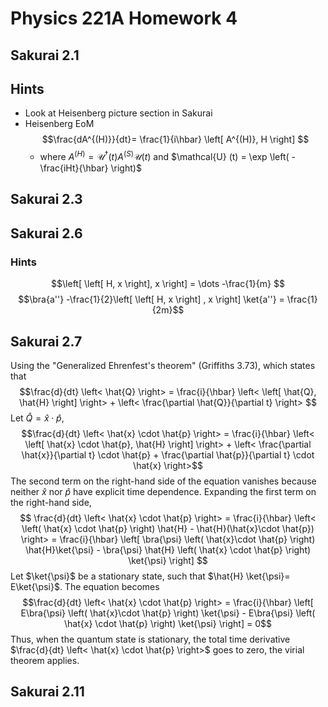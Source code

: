 # Physics 221A Homework 4
## Sakurai 2.1
## Hints
- Look at Heisenberg picture section in Sakurai
- Heisenberg EoM $$\frac{dA^{(H)}}{dt}= \frac{1}{i\hbar} \left[ A^{(H)}, H \right] $$
	- where $A^{(H)} = \mathcal{U}^{\dagger} (t) A^{(S)} \mathcal{U} (t)$ and $\mathcal{U} (t) = \exp \left( -\frac{iHt}{\hbar} \right)$
## Sakurai 2.3
## Sakurai 2.6
### Hints
$$\left[ \left[ H, x \right], x \right] = \dots -\frac{1}{m} $$
$$\bra{a''} -\frac{1}{2}\left[ \left[ H, x \right] , x \right] \ket{a''} = \frac{1}{2m}$$
## Sakurai 2.7
Using the "Generalized Ehrenfest's theorem" (Griffiths 3.73), which states that $$\frac{d}{dt} \left< \hat{Q} \right> = \frac{i}{\hbar} \left< \left[ \hat{Q}, \hat{H} \right] \right> + \left< \frac{\partial \hat{Q}}{\partial t} \right> $$
Let $\hat{Q} = \hat{x} \cdot \hat{p}$, $$\frac{d}{dt} \left< \hat{x} \cdot \hat{p} \right> = \frac{i}{\hbar} \left< \left[ \hat{x} \cdot \hat{p}, \hat{H} \right] \right> + \left< \frac{\partial \hat{x}}{\partial t} \cdot \hat{p} + \frac{\partial \hat{p}}{\partial t} \cdot \hat{x} \right>$$
The second term on the right-hand side of the equation vanishes because neither $\hat{x}$ nor $\hat{p}$ have explicit time dependence. Expanding the first term on the right-hand side, $$ \frac{d}{dt} \left< \hat{x} \cdot \hat{p} \right> = \frac{i}{\hbar} \left< \left( \hat{x} \cdot \hat{p} \right) \hat{H} - \hat{H}(\hat{x}\cdot \hat{p}) \right> = \frac{i}{\hbar} \left[ \bra{\psi} \left( \hat{x}\cdot \hat{p} \right) \hat{H}\ket{\psi} - \bra{\psi} \hat{H} \left( \hat{x} \cdot \hat{p} \right) \ket{\psi} \right] $$
Let $\ket{\psi}$ be a stationary state, such that $\hat{H} \ket{\psi}= E\ket{\psi}$. The equation becomes $$\frac{d}{dt} \left< \hat{x} \cdot \hat{p} \right> = \frac{i}{\hbar} \left[ E\bra{\psi} \left( \hat{x}\cdot \hat{p} \right) \ket{\psi} - E\bra{\psi} \left( \hat{x} \cdot \hat{p} \right) \ket{\psi} \right] = 0$$
Thus, when the quantum state is stationary, the total time derivative $\frac{d}{dt} \left< \hat{x} \cdot \hat{p} \right>$ goes to zero, the virial theorem applies.
## Sakurai 2.11
